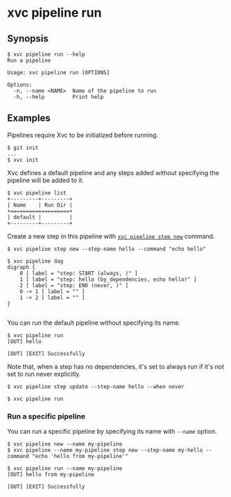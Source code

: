 # xvc pipeline run

## Synopsis

```console
$ xvc pipeline run --help
Run a pipeline

Usage: xvc pipeline run [OPTIONS]

Options:
  -n, --name <NAME>  Name of the pipeline to run
  -h, --help         Print help

```

## Examples

Pipelines require Xvc to be initialized before running.

```console
$ git init
...
$ xvc init
```

Xvc defines a default pipeline and any steps added without specifying the pipeline will be added to it.

```console
$ xvc pipeline list
+---------+---------+
| Name    | Run Dir |
+===================+
| default |         |
+---------+---------+

```

Create a new step in this pipeline with [`xvc pipeline step new`](/ref/xvc-pipeline-step-new.md) command.

```console
$ xvc pipeline step new --step-name hello --command "echo hello"
```

```console
$ xvc pipeline dag
digraph {
    0 [ label = "step: START (always, )" ]
    1 [ label = "step: hello (by_dependencies, echo hello)" ]
    2 [ label = "step: END (never, )" ]
    0 -> 1 [ label = "" ]
    1 -> 2 [ label = "" ]
}


```


You can run the default pipeline without specifying its name.

```console
$ xvc pipeline run
[OUT] hello

[OUT] [EXIT] Successfully

```

Note that, when a step has no dependencies, it's set to always run if it's not set to run never explicitly.

```console
$ xvc pipeline step update --step-name hello --when never

$ xvc pipeline run

```

### Run a specific pipeline

You can run a specific pipeline by specifying its name with `--name` option.

```console
$ xvc pipeline new --name my-pipeline
$ xvc pipeline --name my-pipeline step new --step-name my-hello --command "echo 'hello from my-pipeline'"
```

```console
$ xvc pipeline run --name my-pipeline
[OUT] hello from my-pipeline

[OUT] [EXIT] Successfully

```
